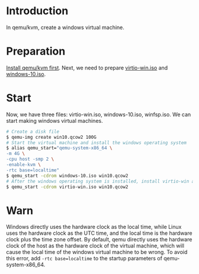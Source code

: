 # Introduction

In qemu/kvm, create a windows virtual machine.

# Preparation

[Install qemu/kvm first](kvm.md). Next, we need to prepare [virtio-win.iso](https://github.com/virtio-win/virtio-win-pkg-scripts/blob/master/README.md) and [windows-10.iso](https://www.microsoft.com/zh-cn/software-download/windows10ISO).

# Start

Now, we have three files: virtio-win.iso, windows-10.iso, winfsp.iso. We can start making windows virtual machines.

```bash
# Create a disk file
$ qemu-img create win10.qcow2 100G
# Start the virtual machine and install the windows operating system
$ alias qemu_start="qemu-system-x86_64 \
-m 4G \
-cpu host -smp 2 \
-enable-kvm \
-rtc base=localtime"
$ qemu_start -cdrom windows-10.iso win10.qcow2
# After the windows operating system is installed, install virtio-win and winfsp respecovely.
$ qemu_start -cdrom virtio-win.iso win10.qcow2
```

# Warn

Windows directly uses the hardware clock as the local time, while Linux uses the hardware clock as the UTC time, and the local time is the hardware clock plus the time zone offset. By default, qemu directly uses the hardware clock of the host as the hardware clock of the virtual machine, which will cause the local time of the windows virtual machine to be wrong. To avoid this error, add `-rtc base=localtime` to the startup parameters of qemu-system-x86_64.